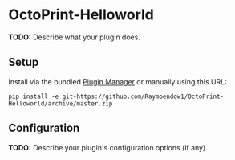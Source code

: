 # OctoPrint-Helloworld

**TODO:** Describe what your plugin does.

## Setup

Install via the bundled [Plugin Manager](https://docs.octoprint.org/en/master/bundledplugins/pluginmanager.html)
or manually using this URL:

    pip install -e git+https://github.com/Raymoendow1/OctoPrint-Helloworld/archive/master.zip


## Configuration

**TODO:** Describe your plugin's configuration options (if any).
